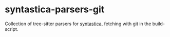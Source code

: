 # syntastica-parsers-git

Collection of tree-sitter parsers for
[syntastica](https://crates.io/crates/syntastica), fetching with git in the
build-script.
